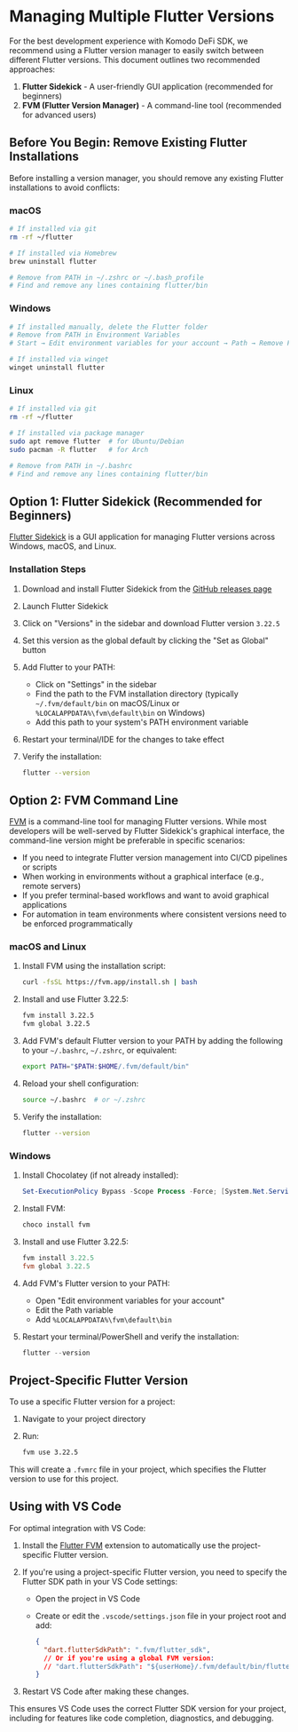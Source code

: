 # Managing Multiple Flutter Versions

For the best development experience with Komodo DeFi SDK, we recommend using a Flutter version manager to easily switch between different Flutter versions. This document outlines two recommended approaches:

1. **Flutter Sidekick** - A user-friendly GUI application (recommended for beginners)
2. **FVM (Flutter Version Manager)** - A command-line tool (recommended for advanced users)

## Before You Begin: Remove Existing Flutter Installations

Before installing a version manager, you should remove any existing Flutter installations to avoid conflicts:

### macOS

```bash
# If installed via git
rm -rf ~/flutter

# If installed via Homebrew
brew uninstall flutter

# Remove from PATH in ~/.zshrc or ~/.bash_profile
# Find and remove any lines containing flutter/bin
```

### Windows

```powershell
# If installed manually, delete the Flutter folder
# Remove from PATH in Environment Variables
# Start → Edit environment variables for your account → Path → Remove Flutter entry

# If installed via winget
winget uninstall flutter
```

### Linux

```bash
# If installed via git
rm -rf ~/flutter

# If installed via package manager
sudo apt remove flutter  # for Ubuntu/Debian
sudo pacman -R flutter   # for Arch

# Remove from PATH in ~/.bashrc
# Find and remove any lines containing flutter/bin
```

## Option 1: Flutter Sidekick (Recommended for Beginners)

[Flutter Sidekick](https://github.com/leoafarias/sidekick) is a GUI application for managing Flutter versions across Windows, macOS, and Linux.

### Installation Steps

1. Download and install Flutter Sidekick from the [GitHub releases page](https://github.com/leoafarias/sidekick/releases)

2. Launch Flutter Sidekick

3. Click on "Versions" in the sidebar and download Flutter version `3.22.5`

4. Set this version as the global default by clicking the "Set as Global" button

5. Add Flutter to your PATH:
   - Click on "Settings" in the sidebar
   - Find the path to the FVM installation directory (typically `~/.fvm/default/bin` on macOS/Linux or `%LOCALAPPDATA%\fvm\default\bin` on Windows)
   - Add this path to your system's PATH environment variable

6. Restart your terminal/IDE for the changes to take effect

7. Verify the installation:

   ```bash
   flutter --version
   ```

## Option 2: FVM Command Line

[FVM](https://fvm.app) is a command-line tool for managing Flutter versions. While most developers will be well-served by Flutter Sidekick's graphical interface, the command-line version might be preferable in specific scenarios:

- If you need to integrate Flutter version management into CI/CD pipelines or scripts
- When working in environments without a graphical interface (e.g., remote servers)
- If you prefer terminal-based workflows and want to avoid graphical applications
- For automation in team environments where consistent versions need to be enforced programmatically

### macOS and Linux

1. Install FVM using the installation script:

   ```bash
   curl -fsSL https://fvm.app/install.sh | bash
   ```

2. Install and use Flutter 3.22.5:

   ```bash
   fvm install 3.22.5
   fvm global 3.22.5
   ```

3. Add FVM's default Flutter version to your PATH by adding the following to your `~/.bashrc`, `~/.zshrc`, or equivalent:

   ```bash
   export PATH="$PATH:$HOME/.fvm/default/bin"
   ```

4. Reload your shell configuration:

   ```bash
   source ~/.bashrc  # or ~/.zshrc
   ```

5. Verify the installation:

   ```bash
   flutter --version
   ```

### Windows

1. Install Chocolatey (if not already installed):

   ```powershell
   Set-ExecutionPolicy Bypass -Scope Process -Force; [System.Net.ServicePointManager]::SecurityProtocol = [System.Net.ServicePointManager]::SecurityProtocol -bor 3072; iex ((New-Object System.Net.WebClient).DownloadString('https://community.chocolatey.org/install.ps1'))
   ```

2. Install FVM:

   ```powershell
   choco install fvm
   ```

3. Install and use Flutter 3.22.5:

   ```powershell
   fvm install 3.22.5
   fvm global 3.22.5
   ```

4. Add FVM's Flutter version to your PATH:
   - Open "Edit environment variables for your account"
   - Edit the Path variable
   - Add `%LOCALAPPDATA%\fvm\default\bin`

5. Restart your terminal/PowerShell and verify the installation:

   ```powershell
   flutter --version
   ```

## Project-Specific Flutter Version

To use a specific Flutter version for a project:

1. Navigate to your project directory
2. Run:

   ```bash
   fvm use 3.22.5
   ```

This will create a `.fvmrc` file in your project, which specifies the Flutter version to use for this project.

## Using with VS Code

For optimal integration with VS Code:

1. Install the [Flutter FVM](https://marketplace.visualstudio.com/items?itemName=leoafarias.fvm) extension to automatically use the project-specific Flutter version.

2. If you're using a project-specific Flutter version, you need to specify the Flutter SDK path in your VS Code settings:

   - Open the project in VS Code
   - Create or edit the `.vscode/settings.json` file in your project root and add:

     ```json
     {
       "dart.flutterSdkPath": ".fvm/flutter_sdk",
       // Or if you're using a global FVM version:
       // "dart.flutterSdkPath": "${userHome}/.fvm/default/bin/flutter"
     }
     ```

3. Restart VS Code after making these changes.

This ensures VS Code uses the correct Flutter SDK version for your project, including for features like code completion, diagnostics, and debugging.
